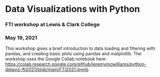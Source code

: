 # Data Visualizations with Python
### FTI workshop at Lewis & Clark College
### May 19, 2021

This workshop gives a brief introduction to data loading and filtering with pandas, and creating basic plots using pandas and matplotlib. The workshop uses the Google Collab notebook here: https://colab.research.google.com/github/jeremymcwilliams/python-dataviz-fti2021/blob/main/FTI2021.ipynb.


 
